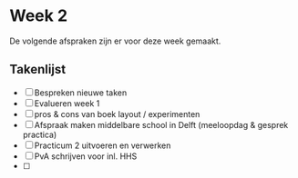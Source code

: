 # Week 2
De volgende afspraken zijn er voor deze week gemaakt.

## Takenlijst
- [ ] Bespreken nieuwe taken
- [ ] Evalueren week 1
- [ ] pros & cons van boek layout / experimenten
- [ ] Afspraak maken middelbare school in Delft (meeloopdag & gesprek practica)
- [ ] Practicum 2 uitvoeren en verwerken
- [ ] PvA schrijven voor inl. HHS
- [ ] 
